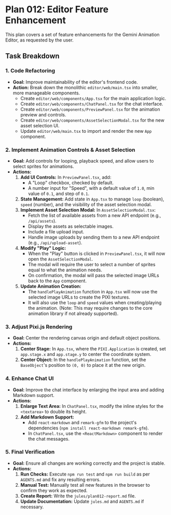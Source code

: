 # Plan 012: Editor Feature Enhancement

This plan covers a set of feature enhancements for the Gemini Animation Editor, as requested by the user.

## Task Breakdown

### 1. Code Refactoring
*   **Goal:** Improve maintainability of the editor's frontend code.
*   **Action:** Break down the monolithic `editor/web/main.tsx` into smaller, more manageable components.
    *   Create `editor/web/components/App.tsx` for the main application logic.
    *   Create `editor/web/components/ChatPanel.tsx` for the chat interface.
    *   Create `editor/web/components/PreviewPanel.tsx` for the animation preview and controls.
    *   Create `editor/web/components/AssetSelectionModal.tsx` for the new asset selection UI.
    *   Update `editor/web/main.tsx` to import and render the new `App` component.

### 2. Implement Animation Controls & Asset Selection
*   **Goal:** Add controls for looping, playback speed, and allow users to select sprites for animations.
*   **Actions:**
    1.  **Add UI Controls:** In `PreviewPanel.tsx`, add:
        *   A "Loop" checkbox, checked by default.
        *   A number input for "Speed", with a default value of `1.0`, min value of `0.1`, and step of `0.1`.
    2.  **State Management:** Add state in `App.tsx` to manage `loop` (boolean), `speed` (number), and the visibility of the asset selection modal.
    3.  **Implement Asset Selection Modal:** In `AssetSelectionModal.tsx`:
        *   Fetch the list of available assets from a new API endpoint (e.g., `/api/assets`).
        *   Display the assets as selectable images.
        *   Include a file upload input.
        *   Handle image uploads by sending them to a new API endpoint (e.g., `/api/upload-asset`).
    4.  **Modify "Play" Logic:**
        *   When the "Play" button is clicked in `PreviewPanel.tsx`, it will now open the `AssetSelectionModal`.
        *   The modal will require the user to select a number of sprites equal to what the animation needs.
        *   On confirmation, the modal will pass the selected image URLs back to the `App` component.
    5.  **Update Animation Creation:**
        *   The `handlePlayAnimation` function in `App.tsx` will now use the selected image URLs to create the PIXI textures.
        *   It will also use the `loop` and `speed` values when creating/playing the animation. (Note: This may require changes to the core animation library if not already supported).

### 3. Adjust Pixi.js Rendering
*   **Goal:** Center the rendering canvas origin and default object positions.
*   **Actions:**
    1.  **Center Stage:** In `App.tsx`, where the `PIXI.Application` is created, set `app.stage.x` and `app.stage.y` to center the coordinate system.
    2.  **Center Object:** In the `handlePlayAnimation` function, set the `BaseObject`'s position to `(0, 0)` to place it at the new origin.

### 4. Enhance Chat UI
*   **Goal:** Improve the chat interface by enlarging the input area and adding Markdown support.
*   **Actions:**
    1.  **Enlarge Text Area:** In `ChatPanel.tsx`, modify the inline styles for the `<textarea>` to double its height.
    2.  **Add Markdown Support:**
        *   Add `react-markdown` and `remark-gfm` to the project's dependencies (`npm install react-markdown remark-gfm`).
        *   In `ChatPanel.tsx`, use the `<ReactMarkdown>` component to render the chat messages.

### 5. Final Verification
*   **Goal:** Ensure all changes are working correctly and the project is stable.
*   **Actions:**
    1.  **Run Checks:** Execute `npm run test` and `npm run build` as per `AGENTS.md` and fix any resulting errors.
    2.  **Manual Test:** Manually test all new features in the browser to confirm they work as expected.
    3.  **Create Report:** Write the `jules/plan012-report.md` file.
    4.  **Update Documentation:** Update `jules.md` and `AGENTS.md` if necessary.
